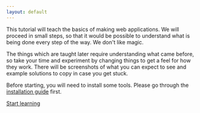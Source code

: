 ```yaml
---
layout: default
---
```


This tutorial will teach the basics of making web applications. We will proceed in small steps, so that it would be possible to understand what is being done every step of the way. We don't like magic.

The things which are taught later require understanding what came before, so take your time and experiment by changing things to get a feel for how they work. There will be screenshots of what you can expect to see and example solutions to copy in case you get stuck.

Before starting, you will need to install some tools. Please go through the [installation guide](/install/) first.

<a class="next-chapter" href="/html/">Start learning</a>
